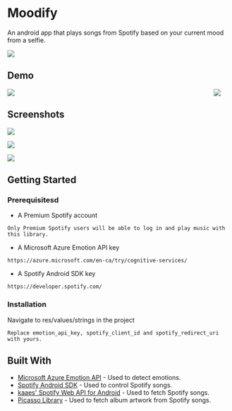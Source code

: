 # Moodify

An android app that plays songs from Spotify based on your current mood from a selfie.

![](https://github.com/joshvocal/Moodify/blob/master/screenshots/screenshot_4.png)

## Demo

<img src="https://github.com/joshvocal/Moodify/blob/master/screenshots/happiness.gif" align="right" hspace="20">

![](https://github.com/joshvocal/Moodify/blob/master/screenshots/sadness.gif)

## Screenshots

![](https://github.com/joshvocal/Moodify/blob/master/screenshots/screenshot_1.png)

![](https://github.com/joshvocal/Moodify/blob/master/screenshots/screenshot_2.png)

![](https://github.com/joshvocal/Moodify/blob/master/screenshots/screenshot_3.png)


## Getting Started

### Prerequisitesd

* A Premium Spotify account

```
Only Premium Spotify users will be able to log in and play music with this library.
```

* A Microsoft Azure Emotion API key

```
https://azure.microsoft.com/en-ca/try/cognitive-services/
```

* A Spotify Android SDK key

```
https://developer.spotify.com/
```

### Installation

Navigate to res/values/strings in the project

```
Replace emotion_api_key, spotify_client_id and spotify_redirect_uri with yours.
```


## Built With

* [Microsoft Azure Emotion API](https://azure.microsoft.com/en-us/services/cognitive-services/emotion/) - Used to detect emotions.
* [Spotify Android SDK](https://github.com/spotify/android-sdk) - Used to control Spotify songs.
* [kaaes' Spotify Web API for Android](https://github.com/kaaes/spotify-web-api-android) - Used to fetch Spotify songs.
* [Picasso Library](https://square.github.io/picasso/) - Used to fetch album artwork from Spotify songs.


